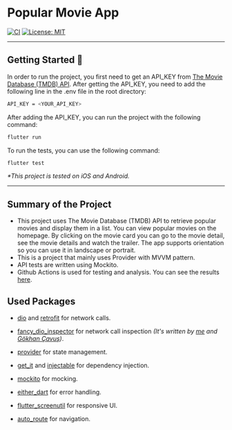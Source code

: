 # Popular Movie App

[![CI][passing_badge]][passing_link] [![License: MIT][license_badge]][license_link]

---

## Getting Started 🚀

In order to run the project, you first need to get an API_KEY from [The Movie Database (TMDB) API](https://developer.themoviedb.org/reference/intro/getting-started). After getting the API_KEY, you need to add the following line in the .env file in the root directory:

```sh
API_KEY = <YOUR_API_KEY>
```

After adding the API_KEY, you can run the project with the following command:

```sh
flutter run
```

To run the tests, you can use the following command:

```sh
flutter test
```

_\*This project is tested on iOS and Android._

---

## Summary of the Project

- This project uses The Movie Database (TMDB) API to retrieve popular movies and display them in a list. You can view popular movies on the homepage. By clicking on the movie card you can go to the movie detail, see the movie details and watch the trailer. The app supports orientation so you can use it in landscape or portrait.
- This is a project that mainly uses Provider with MVVM pattern.
- API tests are written using Mockito.
- Github Actions is used for testing and analysis. You can see the results [here][passing_link].

## Used Packages

- [dio](https://pub.dev/packages/dio) and [retrofit](https://pub.dev/packages/retrofit) for network calls.
- [fancy_dio_inspector](https://pub.dev/packages/fancy_dio_inspector) for network call inspection _(It's written by [me](https://github.com/yakupemeksiz) and [Gökhan Çavuş](https://github.com/gokhancvs))_.

- [provider](https://pub.dev/packages/provider) for state management.
- [get_it](https://pub.dev/packages/get_it) and [injectable](https://pub.dev/packages/injectable) for dependency injection.
- [mockito](https://pub.dev/packages/mockito) for mocking.
- [either_dart](https://pub.dev/packages/either_dart) for error handling.
- [flutter_screenutil](https://pub.dev/packages/flutter_screenutil) for responsive UI.
- [auto_route](https://pub.dev/packages/auto_route) for navigation.

[license_badge]: https://img.shields.io/badge/license-MIT-blue.svg
[license_link]: https://opensource.org/licenses/MIT
[passing_badge]: https://img.shields.io/badge/CI-passing-brightgreen?logo=github
[passing_link]: https://github.com/yakupemeksiz/movie_list/actions
